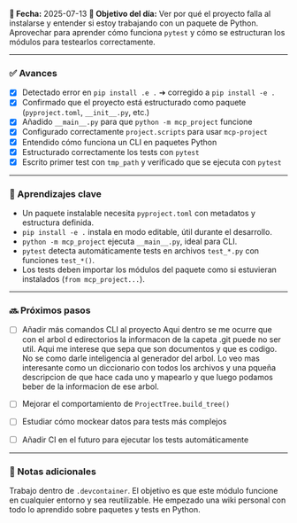 **📅 Fecha:** 2025-07-13
**🎯 Objetivo del día:**
Ver por qué el proyecto falla al instalarse y entender si estoy trabajando con un paquete de Python. Aprovechar para aprender cómo funciona `pytest` y cómo se estructuran los módulos para testearlos correctamente.

---

### ✅ Avances

* [x] Detectado error en `pip install .e .` ➔ corregido a `pip install -e .`
* [x] Confirmado que el proyecto está estructurado como paquete (`pyproject.toml`, `__init__.py`, etc.)
* [x] Añadido `__main__.py` para que `python -m mcp_project` funcione
* [x] Configurado correctamente `project.scripts` para usar `mcp-project`
* [x] Entendido cómo funciona un CLI en paquetes Python
* [x] Estructurado correctamente los tests con `pytest`
* [x] Escrito primer test con `tmp_path` y verificado que se ejecuta con `pytest`

---

### 🧠 Aprendizajes clave

* Un paquete instalable necesita `pyproject.toml` con metadatos y estructura definida.
* `pip install -e .` instala en modo editable, útil durante el desarrollo.
* `python -m mcp_project` ejecuta `__main__.py`, ideal para CLI.
* `pytest` detecta automáticamente tests en archivos `test_*.py` con funciones `test_*()`.
* Los tests deben importar los módulos del paquete como si estuvieran instalados (`from mcp_project...`).

---

### 🔜 Próximos pasos

* [ ] Añadir más comandos CLI al proyecto
        Aqui dentro se me ocurre que con el arbol d edirectorios la informacon de la capeta .git puede no ser util. 
        Aqui me interese que sepa que son documentos y que es codigo. No se como darle inteligencia al generador del arbol.
        Lo veo mas interesante como un diccionario con todos los archivos y una pqueña descripcion de que hace cada uno y mapearlo y que luego podamos beber de la informacion de ese arbol.
        
* [ ] Mejorar el comportamiento de `ProjectTree.build_tree()`
* [ ] Estudiar cómo mockear datos para tests más complejos
* [ ] Añadir CI en el futuro para ejecutar los tests automáticamente

---

### 📝 Notas adicionales

Trabajo dentro de `.devcontainer`. El objetivo es que este módulo funcione en cualquier entorno y sea reutilizable. He empezado una wiki personal con todo lo aprendido sobre paquetes y tests en Python.
